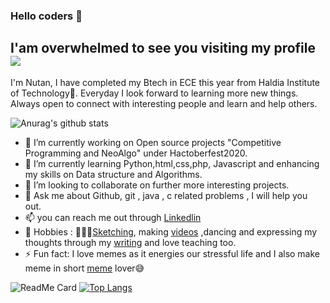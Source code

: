### Hello coders 👋
## I'am overwhelmed to see you visiting my profile ![](https://komarev.com/ghpvc/?username=nutanaarohi123&color=ff69b4&label=PROFILE+VIEWS)
I'm Nutan, I have completed my Btech in ECE this year from Haldia Institute of Technology👩.
Everyday I look forward to learning more new things. Always open to connect with interesting people 
and learn and help others.


![Anurag's github stats](https://github-readme-stats.vercel.app/api?username=nutanaarohi123&show_icons=true&theme=radical)



- 🔭 I’m currently working on Open source projects "Competitive Programming and NeoAlgo" under Hactoberfest2020.
- 🌱 I’m currently learning Python,html,css,php, Javascript and enhancing my skills on Data structure and Algorithms.
- 👯 I’m looking to collaborate on further more interesting projects.
- 💬 Ask me about Github, git , java , c related problems , I will help you out.
- 📫 you can reach me out through [Linkedlin](https://www.linkedin.com/in/nutan-kumari-789411179)
- 🥰 Hobbies : 🎨💁‍♀️[Sketching](https://www.instagram.com/art_thehiddentalent/), making [videos](https://youtu.be/15zWXy8Ges8) ,dancing and expressing my thoughts through my [writing](https://versesdirectfrommyheart.wordpress.com) and love teaching too.
- ⚡ Fun fact: I love memes as it energies our stressful life and I also make meme in short [meme](https://www.instagram.com/ghanta_fark_nhi_parta?igshid=z1h5x0z3ro3v) lover😅


![ReadMe Card](https://github-readme-stats.vercel.app/api/pin/?username=nutanaarohi123&repo=Multi-Functional-Calculator)
[![Top Langs](https://github-readme-stats.vercel.app/api/top-langs/?username=nutanaarohi123&layout=compact)](https://githun.com/anuraghazra/github-readme-stats)


